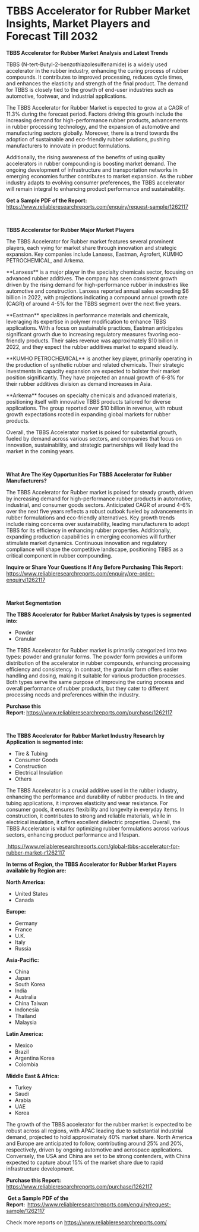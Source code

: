 <p><h1>TBBS Accelerator for Rubber Market Insights, Market Players and Forecast Till 2032</h1></p><p><strong>TBBS Accelerator for Rubber Market Analysis and Latest Trends</strong></p>
<p><p>TBBS (N-tert-Butyl-2-benzothiazolesulfenamide) is a widely used accelerator in the rubber industry, enhancing the curing process of rubber compounds. It contributes to improved processing, reduces cycle times, and enhances the elasticity and strength of the final product. The demand for TBBS is closely tied to the growth of end-user industries such as automotive, footwear, and industrial applications.</p><p>The TBBS Accelerator for Rubber Market is expected to grow at a CAGR of 11.3% during the forecast period. Factors driving this growth include the increasing demand for high-performance rubber products, advancements in rubber processing technology, and the expansion of automotive and manufacturing sectors globally. Moreover, there is a trend towards the adoption of sustainable and eco-friendly rubber solutions, pushing manufacturers to innovate in product formulations.</p><p>Additionally, the rising awareness of the benefits of using quality accelerators in rubber compounding is boosting market demand. The ongoing development of infrastructure and transportation networks in emerging economies further contributes to market expansion. As the rubber industry adapts to evolving consumer preferences, the TBBS accelerator will remain integral to enhancing product performance and sustainability.</p></p>
<p><strong>Get a Sample PDF of the Report:&nbsp;</strong> <a href="https://www.reliableresearchreports.com/enquiry/request-sample/1262117?utm_campaign=2009&utm_medium=2&utm_source=Github&utm_content=ia&utm_term=02022025&utm_id=tbbs-accelerator-for-rubber">https://www.reliableresearchreports.com/enquiry/request-sample/1262117</a></p>
<p>&nbsp;</p>
<p><strong>TBBS Accelerator for Rubber Major Market Players</strong></p>
<p><p>The TBBS Accelerator for Rubber market features several prominent players, each vying for market share through innovation and strategic expansion. Key companies include Lanxess, Eastman, Agrofert, KUMHO PETROCHEMICAL, and Arkema.</p><p>**Lanxess** is a major player in the specialty chemicals sector, focusing on advanced rubber additives. The company has seen consistent growth driven by the rising demand for high-performance rubber in industries like automotive and construction. Lanxess reported annual sales exceeding $6 billion in 2022, with projections indicating a compound annual growth rate (CAGR) of around 4-5% for the TBBS segment over the next five years.</p><p>**Eastman** specializes in performance materials and chemicals, leveraging its expertise in polymer modification to enhance TBBS applications. With a focus on sustainable practices, Eastman anticipates significant growth due to increasing regulatory measures favoring eco-friendly products. Their sales revenue was approximately $10 billion in 2022, and they expect the rubber additives market to expand steadily.</p><p>**KUMHO PETROCHEMICAL** is another key player, primarily operating in the production of synthetic rubber and related chemicals. Their strategic investments in capacity expansion are expected to bolster their market position significantly. They have projected an annual growth of 6-8% for their rubber additives division as demand increases in Asia.</p><p>**Arkema** focuses on specialty chemicals and advanced materials, positioning itself with innovative TBBS products tailored for diverse applications. The group reported over $10 billion in revenue, with robust growth expectations rooted in expanding global markets for rubber products.</p><p>Overall, the TBBS Accelerator market is poised for substantial growth, fueled by demand across various sectors, and companies that focus on innovation, sustainability, and strategic partnerships will likely lead the market in the coming years.</p></p>
<p>&nbsp;</p>
<p><strong>What Are The Key Opportunities For TBBS Accelerator for Rubber Manufacturers?</strong></p>
<p><p>The TBBS Accelerator for Rubber market is poised for steady growth, driven by increasing demand for high-performance rubber products in automotive, industrial, and consumer goods sectors. Anticipated CAGR of around 4-6% over the next five years reflects a robust outlook fueled by advancements in rubber formulations and eco-friendly alternatives. Key growth trends include rising concerns over sustainability, leading manufacturers to adopt TBBS for its efficiency in enhancing rubber properties. Additionally, expanding production capabilities in emerging economies will further stimulate market dynamics. Continuous innovation and regulatory compliance will shape the competitive landscape, positioning TBBS as a critical component in rubber compounding.</p></p>
<p><strong>Inquire or Share Your Questions If Any Before Purchasing This Report:</strong> <a href="https://www.reliableresearchreports.com/enquiry/pre-order-enquiry/1262117?utm_campaign=2009&utm_medium=2&utm_source=Github&utm_content=ia&utm_term=02022025&utm_id=tbbs-accelerator-for-rubber">https://www.reliableresearchreports.com/enquiry/pre-order-enquiry/1262117</a></p>
<p>&nbsp;</p>
<p><strong>Market Segmentation</strong></p>
<p><strong>The TBBS Accelerator for Rubber Market Analysis by types is segmented into:</strong></p>
<p><ul><li>Powder</li><li>Granular</li></ul></p>
<p><p>The TBBS Accelerator for Rubber market is primarily categorized into two types: powder and granular forms. The powder form provides a uniform distribution of the accelerator in rubber compounds, enhancing processing efficiency and consistency. In contrast, the granular form offers easier handling and dosing, making it suitable for various production processes. Both types serve the same purpose of improving the curing process and overall performance of rubber products, but they cater to different processing needs and preferences within the industry.</p></p>
<p><strong>Purchase this Report:&nbsp;</strong><a href="https://www.reliableresearchreports.com/purchase/1262117?utm_campaign=2009&utm_medium=2&utm_source=Github&utm_content=ia&utm_term=02022025&utm_id=tbbs-accelerator-for-rubber">https://www.reliableresearchreports.com/purchase/1262117</a></p>
<p>&nbsp;</p>
<p><strong>The TBBS Accelerator for Rubber Market Industry Research by Application is segmented into:</strong></p>
<p><ul><li>Tire & Tubing</li><li>Consumer Goods</li><li>Construction</li><li>Electrical Insulation</li><li>Others</li></ul></p>
<p><p>The TBBS Accelerator is a crucial additive used in the rubber industry, enhancing the performance and durability of rubber products. In tire and tubing applications, it improves elasticity and wear resistance. For consumer goods, it ensures flexibility and longevity in everyday items. In construction, it contributes to strong and reliable materials, while in electrical insulation, it offers excellent dielectric properties. Overall, the TBBS Accelerator is vital for optimizing rubber formulations across various sectors, enhancing product performance and lifespan.</p></p>
<p><a href="https://www.reliableresearchreports.com/global-tbbs-accelerator-for-rubber-market-r1262117?utm_campaign=2009&utm_medium=2&utm_source=Github&utm_content=ia&utm_term=02022025&utm_id=tbbs-accelerator-for-rubber">&nbsp;https://www.reliableresearchreports.com/global-tbbs-accelerator-for-rubber-market-r1262117</a></p>
<p><strong>In terms of Region, the TBBS Accelerator for Rubber Market Players available by Region are:</strong></p>
<p>
    <p> <strong> North America: </strong>
        <ul>
            <li>United States</li>
            <li>Canada</li>
        </ul>
        </p> 
    <p> <strong> Europe: </strong>
        <ul>
            <li>Germany</li>
            <li>France</li>
            <li>U.K.</li>
            <li>Italy</li>
            <li>Russia</li>
        </ul>
        </p> 
    <p> <strong> Asia-Pacific: </strong>
        <ul>
            <li>China</li>
            <li>Japan</li>
            <li>South Korea</li>
            <li>India</li>
            <li>Australia</li>
            <li>China Taiwan</li>
            <li>Indonesia</li>
            <li>Thailand</li>
            <li>Malaysia</li>
        </ul>
        </p> 
    <p> <strong> Latin America: </strong>
        <ul>
            <li>Mexico</li>
            <li>Brazil</li>
            <li>Argentina Korea</li>
            <li>Colombia</li>
        </ul>
        </p> 
    <p> <strong> Middle East & Africa: </strong>
        <ul>
            <li>Turkey</li>
            <li>Saudi</li>
            <li>Arabia</li>
            <li>UAE</li>
            <li>Korea</li>
        </ul>
    </p>
    </p>
<p><p>The growth of the TBBS accelerator for the rubber market is expected to be robust across all regions, with APAC leading due to substantial industrial demand, projected to hold approximately 40% market share. North America and Europe are anticipated to follow, contributing around 25% and 20%, respectively, driven by ongoing automotive and aerospace applications. Conversely, the USA and China are set to be strong contenders, with China expected to capture about 15% of the market share due to rapid infrastructure development.</p></p>
<p><strong>Purchase this Report: </strong><a href="https://www.reliableresearchreports.com/purchase/1262117?utm_campaign=2009&utm_medium=2&utm_source=Github&utm_content=ia&utm_term=02022025&utm_id=tbbs-accelerator-for-rubber">https://www.reliableresearchreports.com/purchase/1262117</a></p>
<p>&nbsp;<strong>Get a Sample PDF of the Report:&nbsp;&nbsp;</strong><a href="https://www.reliableresearchreports.com/enquiry/request-sample/1262117?utm_campaign=2009&utm_medium=2&utm_source=Github&utm_content=ia&utm_term=02022025&utm_id=tbbs-accelerator-for-rubber">https://www.reliableresearchreports.com/enquiry/request-sample/1262117</a></p>
<p><strong></strong></p>
<p>Check more reports on <a href="https://www.reliableresearchreports.com/?utm_campaign=2009&utm_medium=2&utm_source=Github&utm_content=ia&utm_term=02022025&utm_id=tbbs-accelerator-for-rubber">https://www.reliableresearchreports.com/</a></p>